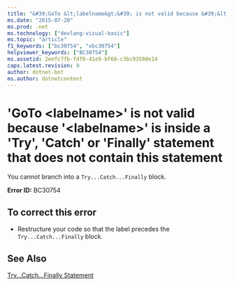 ```yaml
---
title: "&#39;GoTo &lt;labelname&gt;&#39; is not valid because &#39;&lt;labelname&gt;&#39; is inside a &#39;Try&#39;, &#39;Catch&#39; or &#39;Finally&#39; statement that does not contain this statement"
ms.date: "2015-07-20"
ms.prod: .net
ms.technology: ["devlang-visual-basic"]
ms.topic: "article"
f1_keywords: ["bc30754", "vbc30754"]
helpviewer_keywords: ["BC30754"]
ms.assetid: 2eefc7fb-fdf0-41e9-bf60-c3bc93580e14
caps.latest.revision: 9
author: dotnet-bot
ms.author: dotnetcontent
---
```

# &#39;GoTo &lt;labelname&gt;&#39; is not valid because &#39;&lt;labelname&gt;&#39; is inside a &#39;Try&#39;, &#39;Catch&#39; or &#39;Finally&#39; statement that does not contain this statement
You cannot branch into a `Try...Catch...Finally` block.  
  
 **Error ID:** BC30754  
  
## To correct this error  
  
-   Restructure your code so that the label precedes the `Try...Catch...Finally` block.  
  
## See Also  
 [Try...Catch...Finally Statement](../../visual-basic/language-reference/statements/try-catch-finally-statement.md)
